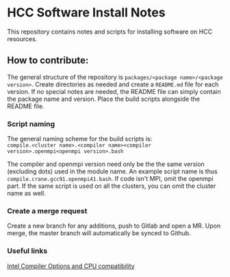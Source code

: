 HCC Software Install Notes
==========================

This repository contains notes and scripts for installing software on HCC resources.

How to contribute:
-----------------

The general structure of the repository is `packages/<package name>/<package version>`.
Create directories as needed and create a `README.md` file for each version.
If no special notes are needed, the README file can simply contain the package name and version.
Place the build scripts alongside the README file.

### Script naming

The general naming scheme for the build scripts is:  
`compile.<cluster name>.<compiler name><compiler version>.openmpi<openmpi version>.bash`

The compiler and openmpi version need only be the the same version (excluding dots)
used in the module name.  An example script name is thus `compile.crane.gcc91.openmpi41.bash`.
If code isn't MPI, omit the openmpi part.  If the same script is used on all the clusters,
you can omit the cluster name as well.

### Create a merge request
Create a new branch for any additions, push to Gitlab and open a MR.
Upon merge, the master branch will automatically be synced to Github.

### Useful links
[Intel Compiler Options and CPU compatibility](https://www.nas.nasa.gov/hecc/support/kb/recommended-compiler-options_99.html)
